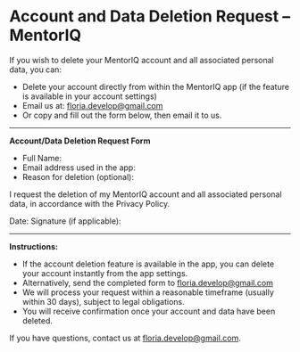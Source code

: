 # Account and Data Deletion Request – MentorIQ

If you wish to delete your MentorIQ account and all associated personal data, you can:
- Delete your account directly from within the MentorIQ app (if the feature is available in your account settings)
- Email us at: floria.develop@gmail.com
- Or copy and fill out the form below, then email it to us.

---

**Account/Data Deletion Request Form**

- Full Name:
- Email address used in the app:
- Reason for deletion (optional):

I request the deletion of my MentorIQ account and all associated personal data, in accordance with the Privacy Policy.

Date:
Signature (if applicable):

---


**Instructions:**
- If the account deletion feature is available in the app, you can delete your account instantly from the app settings.
- Alternatively, send the completed form to floria.develop@gmail.com
- We will process your request within a reasonable timeframe (usually within 30 days), subject to legal obligations.
- You will receive confirmation once your account and data have been deleted.

If you have questions, contact us at floria.develop@gmail.com.

